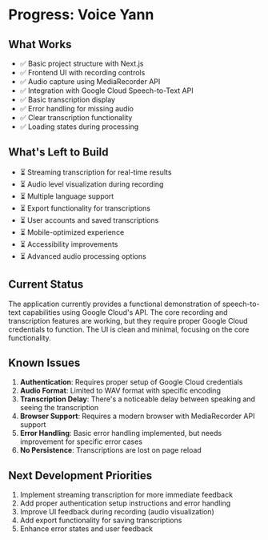 # Progress: Voice Yann

## What Works
- ✅ Basic project structure with Next.js
- ✅ Frontend UI with recording controls
- ✅ Audio capture using MediaRecorder API
- ✅ Integration with Google Cloud Speech-to-Text API
- ✅ Basic transcription display
- ✅ Error handling for missing audio
- ✅ Clear transcription functionality
- ✅ Loading states during processing

## What's Left to Build
- ⏳ Streaming transcription for real-time results
- ⏳ Audio level visualization during recording
- ⏳ Multiple language support
- ⏳ Export functionality for transcriptions
- ⏳ User accounts and saved transcriptions
- ⏳ Mobile-optimized experience
- ⏳ Accessibility improvements
- ⏳ Advanced audio processing options

## Current Status
The application currently provides a functional demonstration of speech-to-text capabilities using Google Cloud's API. The core recording and transcription features are working, but they require proper Google Cloud credentials to function. The UI is clean and minimal, focusing on the core functionality.

## Known Issues
1. **Authentication**: Requires proper setup of Google Cloud credentials
2. **Audio Format**: Limited to WAV format with specific encoding
3. **Transcription Delay**: There's a noticeable delay between speaking and seeing the transcription
4. **Browser Support**: Requires a modern browser with MediaRecorder API support
5. **Error Handling**: Basic error handling implemented, but needs improvement for specific error cases
6. **No Persistence**: Transcriptions are lost on page reload

## Next Development Priorities
1. Implement streaming transcription for more immediate feedback
2. Add proper authentication setup instructions and error handling
3. Improve UI feedback during recording (audio visualization)
4. Add export functionality for saving transcriptions
5. Enhance error states and user feedback 